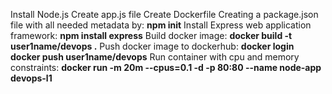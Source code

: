 Install Node.js
Create app.js file
Create Dockerfile
Creating a package.json file with all needed metadata by: **npm init**
Install Express web application framework: **npm install express**
Build docker image: **docker build -t user1name/devops .**
Push docker image to dockerhub:
    **docker login**
    **docker push user1name/devops**
Run container with cpu and memory constraints: **docker run -m 20m --cpus=0.1 -d -p 80:80 --name node-app devops-l1**
